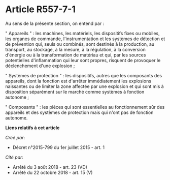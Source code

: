 # Article R557-7-1

Au sens de la présente section, on entend par :

" Appareils " : les machines, les matériels, les dispositifs fixes ou mobiles, les organes de commande, l'instrumentation et
les systèmes de détection et de prévention qui, seuls ou combinés, sont destinés à la production, au transport, au stockage,
à la mesure, à la régulation, à la conversion d'énergie ou à la transformation de matériau et qui, par les sources
potentielles d'inflammation qui leur sont propres, risquent de provoquer le déclenchement d'une explosion ;

" Systèmes de protection " : les dispositifs, autres que les composants des appareils, dont la fonction est d'arrêter
immédiatement les explosions naissantes ou de limiter la zone affectée par une explosion et qui sont mis à disposition
séparément sur le marché comme systèmes à fonction autonome ;

" Composants " : les pièces qui sont essentielles au fonctionnement sûr des appareils et des systèmes de protection mais qui
n'ont pas de fonction autonome.

**Liens relatifs à cet article**

_Créé par_:

  - Décret n°2015-799 du 1er juillet 2015 - art. 1

_Cité par_:

  - Arrêté du 3 août 2018 - art. 23 (VD)
  - Arrêté du 22 octobre 2018 - art. 15 (V)
